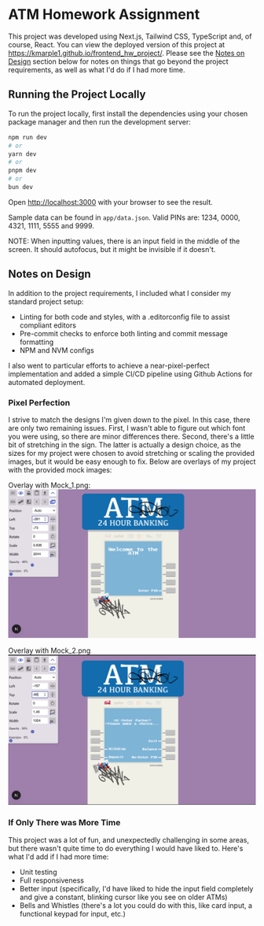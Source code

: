 # ATM Homework Assignment

This project was developed using Next.js, Tailwind CSS, TypeScript and, of course, React. You can view the deployed version of this project at <https://kmarple1.github.io/frontend_hw_project/>. Please see the [Notes on Design](#notes-on-design) section below for notes on things that go beyond the project requirements, as well as what I'd do if I had more time.

## Running the Project Locally

To run the project locally, first install the dependencies using your chosen package manager and then run the development server:

```bash
npm run dev
# or
yarn dev
# or
pnpm dev
# or
bun dev
```

Open [http://localhost:3000](http://localhost:3000) with your browser to see the result.

Sample data can be found in `app/data.json`. Valid PINs are: 1234, 0000, 4321, 1111, 5555 and 9999.

NOTE: When inputting values, there is an input field in the middle of the screen. It should autofocus, but it might be invisible if it doesn't.

## Notes on Design

In addition to the project requirements, I included what I consider my standard project setup:

- Linting for both code and styles, with a .editorconfig file to assist compliant editors
- Pre-commit checks to enforce both linting and commit message formatting
- NPM and NVM configs

I also went to particular efforts to achieve a near-pixel-perfect implementation and added a simple CI/CD pipeline using Github Actions for automated deployment.

### Pixel Perfection

I strive to match the designs I'm given down to the pixel. In this case, there are only two remaining issues. First, I wasn't able to figure out which font you were using, so there are minor differences there. Second, there's a little bit of stretching in the sign. The latter is actually a design choice, as the sizes for my project were chosen to avoid stretching or scaling the provided images, but it would be easy enough to fix. Below are overlays of my project with the provided mock images:

Overlay with Mock_1.png:
![Mock 1 Overlay](./mock1-overlay.png "Mock")

Overlay with Mock_2.png
![Mock 2 Overlay](./mock2-overlay.png "Mock2")

### If Only There was More Time

This project was a lot of fun, and unexpectedly challenging in some areas, but there wasn't quite time to do everything I would have liked to. Here's what I'd add if I had more time:

- Unit testing
- Full responsiveness
- Better input (specifically, I'd have liked to hide the input field completely and give a constant, blinking cursor like you see on older ATMs)
- Bells and Whistles (there's a lot you could do with this, like card input, a functional keypad for input, etc.)
